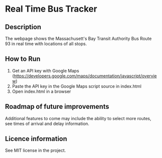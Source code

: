 # Real Time Bus Tracker

## Description
The webpage shows the Massachusett's Bay Transit Authority Bus Route 93 in real time with locations of all stops.

## How to Run
1. Get an API key with Google Maps (https://developers.google.com/maps/documentation/javascript/overview)
2. Paste the API key in the Google Maps script source in index.html
3. Open index.html in a browser

## Roadmap of future improvements
Additional features to come may include the ability to select more routes, see times of arrival and delay information.

## Licence information
See MIT license in the project.